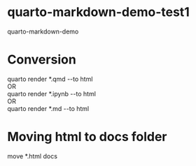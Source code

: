 # quarto-markdown-demo-test1
quarto-markdown-demo

# Conversion
quarto render *.qmd --to html <br>
OR <br>
quarto render *.ipynb --to html <br>
OR <br>
quarto render *.md --to html

# Moving html to docs folder
move *.html docs
